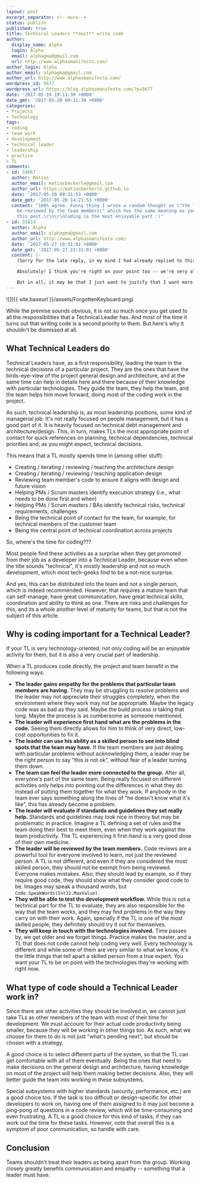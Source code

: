 ```yaml
---
layout: post
excerpt_separator: <!--more-->
status: publish
published: true
title: Technical Leaders **must** write code
author:
  display_name: Alpha
  login: Alpha
  email: alphagma@gmail.com
  url: http://www.alphasmanifesto.com/
author_login: Alpha
author_email: alphagma@gmail.com
author_url: http://www.alphasmanifesto.com/
wordpress_id: 5677
wordpress_url: https://blog.alphasmanifesto.com/?p=5677
date: '2017-05-19 19:11:30 +0000'
date_gmt: '2017-05-20 00:11:30 +0000'
categories:
- Projects
- Technology
tags:
- coding
- team work
- development
- technical leader
- leadership
- practice
- TL
comments:
- id: 54867
  author: Matias
  author_email: matiasbeckerle@gmail.com
  author_url: https://matiasbeckerle.github.io
  date: '2017-05-20 09:21:53 +0000'
  date_gmt: '2017-05-20 14:21:53 +0000'
  content: "100% agree. Funny thing I wrote a random thought on \"the leader will
    be reviewed by the team members\" which has the same meaning as you put here on
    this post.\r\n\r\nCoding is the most enjoyable part :)"
- id: 55814
  author: Alpha
  author_email: alphagma@gmail.com
  author_url: http://www.alphasmanifesto.com/
  date: '2017-05-27 16:31:01 +0000'
  date_gmt: '2017-05-27 21:31:01 +0000'
  content: |-
    (Sorry for the late reply, in my mind I had already replied to this comment.)

    Absolutely! I think you're right on your point too -- we're very aligned. I wanted to point out the organizational benefits of such rules.

    But in all, it may be that I just want to justify that I want more time for coding, right? ;)
---
```


![]({{ site.baseurl }}/assets/ForgottenKeyboard.png)

While the premise sounds obvious, it is not so much once you get used to all the responsibilities that a Technical Leader has. And most of the time it turns out that writing code is a second priority to them. But here's why it shouldn't be dismissed at all.

<!--more-->

## What Technical Leaders do

Technical Leaders have, as a first responsibility, leading the team in the technical decisions of a particular project. They are the ones that have the birds-eye-view of the project general design and architecture, and at the same time can help in details here and there because of their knowledge with particular technologies. They guide the team, they help the team, and the team helps him move forward, doing most of the coding work in the project.

As such, technical leadership is, as most leadership positions, some kind of managerial job. It's not really focused on people management, but it has a good part of it. It is heavily focused on technical debt management and architecture/design. This, in turn, makes TLs the most appropriate point of contact for quick references on planning, technical dependencies, technical priorities and, as you might expect, technical decisions.

This means that a TL mostly spends time in (among other stuff):

- Creating / iterating / reviewing / teaching  the architecture design
- Creating / iterating / reviewing / teaching application design
- Reviewing team member's code to ensure it aligns with design and future vision
- Helping PMs / Scrum masters identify execution strategy (i.e., what needs to be done first and when)
- Helping PMs / Scrum masters / BAs identify technical risks, technical requirements, challenges
- Being the technical point of contact for the team, for example, for technical members of the customer team
- Being the central point of technical coordination across projects

So, where's the time for coding???

Most people find these activities as a surprise when they get promoted from their job as a developer into a Technical Leader, because even when the title sounds "technical", it's mostly leadership and not so much development, which most tech-geeks find to be a not-nice surprise.

And yes, this can be distributed into the team and not a single person, which is indeed recommended. However, that requires a mature team that can self-manage, have great communication, have great technical skills, coordination and ability to think as one. There are risks and challenges for this, and its a whole another level of maturity for teams, but that is not the subject of this article.

## Why is coding important for a Technical Leader?

If your TL is very technology-oriented, not only coding will be an enjoyable activity for them, but it is also a very crucial part of leadership.

When a TL produces code directly, the project and team benefit in the following ways:

- **The leader gains empathy for the problems that particular team members are having.** They may be struggling to resolve problems and the leader may not appreciate their struggles completely, when the environment where they work may not be appropriate. Maybe the legacy code was as bad as they said. Maybe the build process _is_ taking that long. Maybe the process is as cumbersome as someone mentioned.
- **The leader will experience first hand what are the problems in the code.** Seeing them directly allows for him to think of very direct, low-cost opportunities to fix it.
- **The leader can use his ability as a skilled person to see into blind spots that the team may have.** If the team members are just dealing with particular problems without acknowledging them, a leader may be the right person to say "this is not ok", without fear of a leader turning them down.
- **The team can feel the leader more connected to the group.** After all, everyone's part of the same team. Being really focused on different activities only helps into pointing out the differences in what they do instead of putting them together for what they work. If anybody in the team ever says something along the lines of "he doesn't know what it's like", this has already become a problem.
- **The leader will evaluate if standards and guidelines they set really help.** Standards and guidelines may look nice in theory but may be problematic in practice. Imagine a TL defining a set of rules and the team doing their best to meet them, even when they work against the team productivity. The TL experiencing it first-hand is a very good dose of their own medicine.
- **The leader will be reviewed by the team members.** Code reviews are a powerful tool for everyone involved to learn, not just the reviewed person. A TL is not different, and even if they are considered the most skilled person, they should not be exempt from being reviewed. Everyone makes mistakes. Also, they should lead by example, so if they require good code, they should show what they consider good code to be. Images may speak a thousand words, but `Code.SpeakWords(Int32.MaxValue)`.
- **They will be able to test the development workflow.** While this is not a technical part for the TL to evaluate, they are also responsible for the way that the team works, and they may find problems in the way they carry on with their work. Again, specially if the TL is one of the most skilled people, they definitely should try it out for themselves.
- **They will keep in touch with the technologies involved.** Time passes by, we get older and we forget things. Practice makes the master, and a TL that does not code cannot help coding very well. Every technology is different and while some of them are very similar to what we know, it's the little things that tell apart a skilled person from a true expert. You want your TL to be on point with the technologies they're working with right now.

## What type of code should a Technical Leader work in?

Since there are other activities they should be involved in, we cannot just take TLs as other members of the team with most of their time for development. We must account for their actual code productivity being smaller, because they will be working in other things too. As such, what we choose for them to do is not just "what's pending next", but should be chosen with a strategy.

A good choice is to select different parts of the system, so that the TL can get comfortable with all of them eventually. Being the ones that need to make decisions on the general design and architecture, having knowledge on most of the project will help them making better decisions. Also, they will better guide the team into working in these subsystems.

Special subsystems with higher standards (security, performance, etc.) are a good choice too. If the task is too difficult or design-specific for other developers to work on, having one of them assigned to it may just become a ping-pong of questions in a code review, which will be time-consuming and even frustrating. A TL is a good choice for this kind of tasks, if they can work out the time for these tasks. However, note that overall this is a symptom of poor communication, so handle with care.

## Conclusion

Teams shouldn't treat their leaders as being apart from the group. Working closely greatly benefits communication and empathy -- something that a leader must have.
